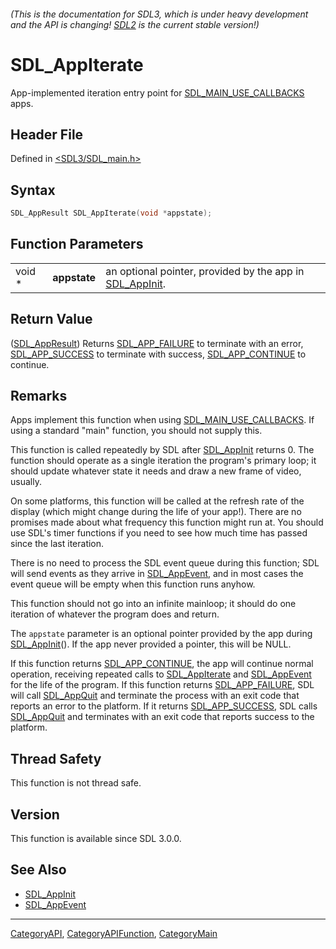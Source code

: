 ###### (This is the documentation for SDL3, which is under heavy development and the API is changing! [SDL2](https://wiki.libsdl.org/SDL2/) is the current stable version!)
# SDL_AppIterate

App-implemented iteration entry point for [SDL_MAIN_USE_CALLBACKS](SDL_MAIN_USE_CALLBACKS) apps.

## Header File

Defined in [<SDL3/SDL_main.h>](https://github.com/libsdl-org/SDL/blob/main/include/SDL3/SDL_main.h)

## Syntax

```c
SDL_AppResult SDL_AppIterate(void *appstate);
```

## Function Parameters

|        |              |                                                                         |
| ------ | ------------ | ----------------------------------------------------------------------- |
| void * | **appstate** | an optional pointer, provided by the app in [SDL_AppInit](SDL_AppInit). |

## Return Value

([SDL_AppResult](SDL_AppResult)) Returns [SDL_APP_FAILURE](SDL_APP_FAILURE)
to terminate with an error, [SDL_APP_SUCCESS](SDL_APP_SUCCESS) to terminate
with success, [SDL_APP_CONTINUE](SDL_APP_CONTINUE) to continue.

## Remarks

Apps implement this function when using
[SDL_MAIN_USE_CALLBACKS](SDL_MAIN_USE_CALLBACKS). If using a standard
"main" function, you should not supply this.

This function is called repeatedly by SDL after [SDL_AppInit](SDL_AppInit)
returns 0. The function should operate as a single iteration the program's
primary loop; it should update whatever state it needs and draw a new frame
of video, usually.

On some platforms, this function will be called at the refresh rate of the
display (which might change during the life of your app!). There are no
promises made about what frequency this function might run at. You should
use SDL's timer functions if you need to see how much time has passed since
the last iteration.

There is no need to process the SDL event queue during this function; SDL
will send events as they arrive in [SDL_AppEvent](SDL_AppEvent), and in
most cases the event queue will be empty when this function runs anyhow.

This function should not go into an infinite mainloop; it should do one
iteration of whatever the program does and return.

The `appstate` parameter is an optional pointer provided by the app during
[SDL_AppInit](SDL_AppInit)(). If the app never provided a pointer, this
will be NULL.

If this function returns [SDL_APP_CONTINUE](SDL_APP_CONTINUE), the app will
continue normal operation, receiving repeated calls to
[SDL_AppIterate](SDL_AppIterate) and [SDL_AppEvent](SDL_AppEvent) for the
life of the program. If this function returns
[SDL_APP_FAILURE](SDL_APP_FAILURE), SDL will call
[SDL_AppQuit](SDL_AppQuit) and terminate the process with an exit code that
reports an error to the platform. If it returns
[SDL_APP_SUCCESS](SDL_APP_SUCCESS), SDL calls [SDL_AppQuit](SDL_AppQuit)
and terminates with an exit code that reports success to the platform.

## Thread Safety

This function is not thread safe.

## Version

This function is available since SDL 3.0.0.

## See Also

- [SDL_AppInit](SDL_AppInit)
- [SDL_AppEvent](SDL_AppEvent)

----
[CategoryAPI](CategoryAPI), [CategoryAPIFunction](CategoryAPIFunction), [CategoryMain](CategoryMain)

